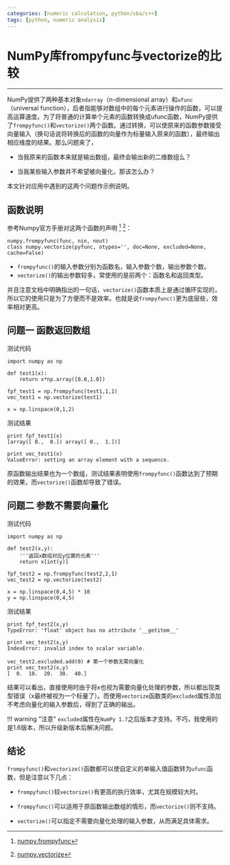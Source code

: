 ```yaml
---
categories: [numeric calculation, python/vba/c++]
tags: [python, numeric analysis]
---
```


# NumPy库frompyfunc与vectorize的比较



---

NumPy提供了两种基本对象`ndarray`（n-dimensional array）和`ufunc`（universal function），后者指能够对数组中的每个元素进行操作的函数，可以提高运算速度。为了将普通的计算单个元素的函数转换成ufunc函数，NumPy提供了`frompyfunc()`和`vectorize()`两个函数。通过转换，可以使原来的函数参数接受向量输入（换句话说将转换后的函数的向量作为标量输入原来的函数），最终输出相应维度的结果。那么问题来了，

* 当我原来的函数本来就是输出数组，最终会输出新的二维数组么？

* 当我某些输入参数并不希望被向量化，那该怎么办？

本文针对应用中遇到的这两个问题作示例说明。

## 函数说明

参考Numpy官方手册对这两个函数的声明 [^1] [^2]：


    numpy.frompyfunc(func, nin, nout)
    class numpy.vectorize(pyfunc, otypes='', doc=None, excluded=None, cache=False)


* `frompyfunc()`的输入参数分别为函数名，输入参数个数，输出参数个数。
* `vectorize()`的输出参数较多，常使用的是前两个：函数名和返回类型。

并且注意文档中明确指出的一句话，`vectorize()`函数本质上是通过循环实现的，所以它的使用只是为了方便而不是效率。也就是说`frompyfunc()`更为底层些，效率相对更高。

## 问题一 函数返回数组

测试代码

    import numpy as np

    def test1(x):
        return x*np.array([0.0,1.0])

    fpf_test1 = np.frompyfunc(test1,1,1)
    vec_test1 = np.vectorize(test1)

    x = np.linspace(0,1,2)

测试结果

    print fpf_test1(x)
    [array([ 0.,  0.]) array([ 0.,  1.])]

    print vec_test1(x)
    ValueError: setting an array element with a sequence.

原函数输出结果也为一个数组，测试结果表明使用`frompyfunc()`函数达到了预期的效果，而`vectorize()`函数却导致了错误。

## 问题二 参数不需要向量化

测试代码

    import numpy as np

    def test2(x,y):
        '''返回x数组对应y位置的元素'''
        return x[int(y)]
    
    fpf_test2 = np.frompyfunc(test2,2,1)
    vec_test2 = np.vectorize(test2)
    
    x = np.linspace(0,4,5) * 10
    y = np.linspace(0,4,5)

测试结果

    print fpf_test2(x,y)
    TypeError: 'float' object has no attribute '__getitem__'

    print vec_test2(x,y)
    IndexError: invalid index to scalar variable.

    vec_test2.excluded.add(0) # 第一个参数无需向量化
    print vec_test2(x,y)
    [  0.  10.  20.  30.  40.]


结果可以看出，直接使用时由于将x也视为需要向量化处理的参数，所以都出现类型错误（x最终被视为一个标量了）。而使用`vectorize`函数类的`excluded`属性添加不考虑向量化的输入参数后，得到了正确的输出。


!!! warning "注意"
    `excluded`属性在`NumPy 1.7`之后版本才支持。不巧，我使用的是1.6版本，所以升级新版本后解决问题。

## 结论

`frompyfunc()`和`vectorize()`函数都可以使自定义的单输入值函数转为`ufunc`函数，但是注意以下几点：

* `frompyfunc()`较`vectorize()`有更高的执行效率，尤其在规模较大时。

* `frompyfunc()`可以适用于原函数输出数组的情形，而`vectorize()`则不支持。

* `vectorize()`可以指定不需要向量化处理的输入参数，从而满足具体需求。


[^1]: [numpy.frompyfunc](http://docs.scipy.org/doc/numpy/reference/generated/numpy.frompyfunc.html)
[^2]: [numpy.vectorize](http://docs.scipy.org/doc/numpy/reference/generated/numpy.vectorize.html#numpy.vectorize)